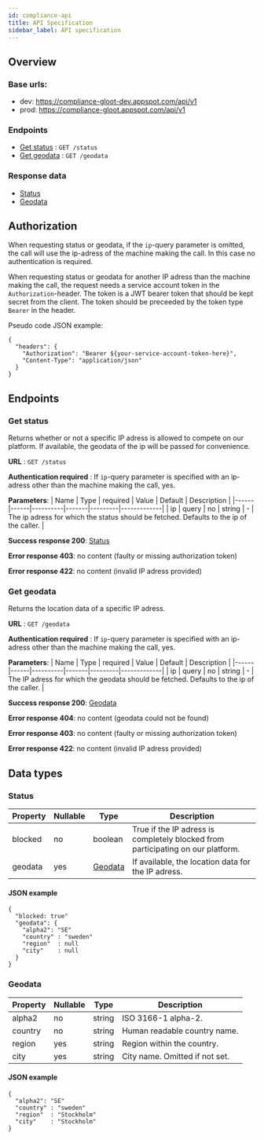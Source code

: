 ```yaml
---
id: compliance-api
title: API Specification
sidebar_label: API specification
---
```


## Overview

### Base urls:

- dev: https://compliance-gloot-dev.appspot.com/api/v1
- prod: https://compliance-gloot.appspot.com/api/v1

### Endpoints

- [Get status](#get-status) : `GET /status`
- [Get geodata](#get-geodata) : `GET /geodata`

### Response data

- [Status](#status)
- [Geodata](#geodata)

## Authorization

When requesting status or geodata, if the `ip`-query parameter is omitted, the call will use the ip-adress of the machine making the call. In this case no authentication is required.

When requesting status or geodata for another IP adress than the machine making the call, the request needs a service account token in the `Authorization`-header. The token is a JWT bearer token that should be kept secret from the client. The token should be preceeded by the token type `Bearer` in the header.

Pseudo code JSON example:

```
{
  "headers": {
    "Authorization": "Bearer ${your-service-account-token-here}",
    "Content-Type": "application/json"
  }
}
```

## Endpoints

### Get status

Returns whether or not a specific IP adress is allowed to compete on our platform. If available, the geodata of the ip will be passed for convenience.

**URL** : `GET /status`

**Authentication required** : If `ip`-query parameter is specified with an ip-adress other than the machine making the call, yes.

**Parameters**:
| Name | Type | required | Value | Default | Description |
|------|------|----------|-------|---------|-------------|
| ip | query | no | string | - | The ip adress for which the status should be fetched. Defaults to the ip of the caller. |

**Success response 200**: [Status](#status)

**Error response 403**: no content (faulty or missing authorization token)

**Error response 422**: no content (invalid IP adress provided)

### Get geodata

Returns the location data of a specific IP adress.

**URL** : `GET /geodata`

**Authentication required** : If `ip`-query parameter is specified with an ip-adress other than the machine making the call, yes.

**Parameters**:
| Name | Type | required | Value | Default | Description |
|------|------|----------|-------|---------|-------------|
| ip | query | no | string | - | The IP adress for which the geodata should be fetched. Defaults to the ip of the caller. |

**Success response 200**: [Geodata](#geodata)

**Error response 404**: no content (geodata could not be found)

**Error response 403**: no content (faulty or missing authorization token)

**Error response 422**: no content (invalid IP adress provided)

## Data types

### Status

| Property | Nullable | Type                | Description                                                                     |
| -------- | -------- | ------------------- | ------------------------------------------------------------------------------- |
| blocked  | no       | boolean             | True if the IP adress is completely blocked from participating on our platform. |
| geodata  | yes      | [Geodata](#geodata) | If available, the location data for the IP adress.                              |

#### JSON example

```
{
  "blocked: true"
  "geodata": {
    "alpha2": "SE"
    "country" : "sweden"
    "region"  : null
    "city"    : null
  }
}
```

### Geodata

| Property | Nullable | Type   | Description                    |
| -------- | -------- | ------ | ------------------------------ |
| alpha2   | no       | string | ISO 3166-1 alpha-2.            |
| country  | no       | string | Human readable country name.   |
| region   | yes      | string | Region within the country.     |
| city     | yes      | string | City name. Omitted if not set. |

#### JSON example

```
{
  "alpha2": "SE"
  "country" : "sweden"
  "region"  : "Stockholm"
  "city"    : "Stockholm"
}
```
